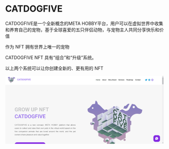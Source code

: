# CATDOGFIVE

CATDOGFIVE是一个全新概念的META HOBBY平台，用户可以在虚拟世界中收集和养育自己的宠物，基于全球喜爱的五只伴侣动物，与宠物主人共同分享快乐和价值

作为 NFT 拥有世界上唯一的宠物

CATDOGFIVE NFT 具有“组合”和“升级”系统。

以上两个系统可以让你创建全新的、更有用的 NFT 

![nft](4125122131.png)
